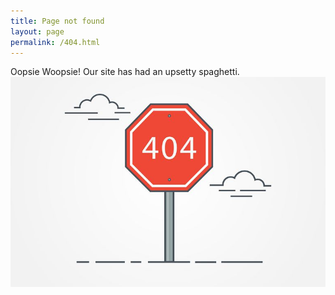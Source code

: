 ```yaml
---
title: Page not found
layout: page
permalink: /404.html
---
```


Oopsie Woopsie!
Our site has had an upsetty spaghetti.
![alt text](./404.jpg)
